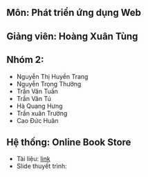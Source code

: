 ## Môn: Phát triển ứng dụng Web
## Giảng viên: Hoàng Xuân Tùng
## Nhóm 2:
- Nguyễn Thị Huyền Trang
- Nguyễn Trọng Thưởng
- Trần Văn Tuấn
- Trần Văn Tú
- Hà Quang Hưng
- Trần xuân Trường
- Cao Đức Huân
## Hệ thống: Online Book Store
- Tài liệu: [link](https://docs.google.com/document/d/1nirlfvY4lF--OIcOufM3g_1XTzV5W-9aZ9SOkiynXjQ/)
- Slide thuyết trình: 
